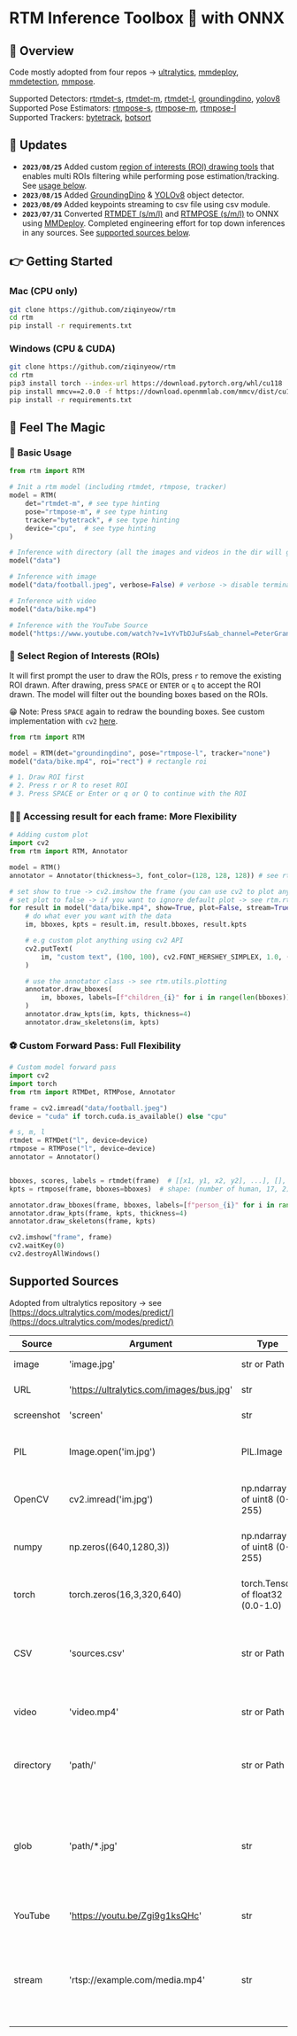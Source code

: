 # RTM Inference Toolbox 🚀 with ONNX

## 🍄 Overview

Code mostly adopted from four repos -> [ultralytics](https://github.com/ultralytics/ultralytics), [mmdeploy](https://github.com/open-mmlab/mmdeploy), [mmdetection](https://github.com/open-mmlab/mmdetection), [mmpose](https://github.com/open-mmlab/mmpose).

Supported Detectors: [rtmdet-s](./rtm/detectors/rtmdet/), [rtmdet-m](./rtm/detectors/rtmdet/), [rtmdet-l](./rtm/detectors/rtmdet/), [groundingdino](./rtm/detectors/groundingdino/__init__.py), [yolov8](./rtm/detectors/yolov8/__init__.py) \
Supported Pose Estimators: [rtmpose-s](./rtm/rtmpose.py), [rtmpose-m](./rtm/rtmpose.py), [rtmpose-l](./rtm/rtmpose.py) \
Supported Trackers: [bytetrack](./rtm/trackers/byte_tracker.py), [botsort](./rtm/trackers/bot_sort.py)

## 🥒 Updates

- **`2023/08/25`** Added custom [region of interests (ROI) drawing tools](rtm/utils/roi.py) that enables multi ROIs filtering while performing pose estimation/tracking. See [usage below](#🎨-select-region-of-interests-rois).
- **`2023/08/15`** Added [GroundingDino](https://github.com/IDEA-Research/GroundingDINO) & [YOLOv8](https://github.com/ultralytics/ultralytics) object detector.
- **`2023/08/09`** Added keypoints streaming to csv file using csv module.
- **`2023/07/31`** Converted [RTMDET (s/m/l)](rtm/detectors/rtmdet/__init__.py) and [RTMPOSE (s/m/l)](rtm/rtmpose.py) to ONNX using [MMDeploy](https://github.com/open-mmlab/mmdeploy).
  Completed engineering effort for top down inferences in any sources. See [supported sources below](#supported-sources).

## 👉 Getting Started

### Mac (CPU only)

```bash
git clone https://github.com/ziqinyeow/rtm
cd rtm
pip install -r requirements.txt

```

### Windows (CPU & CUDA)

```bash
git clone https://github.com/ziqinyeow/rtm
cd rtm
pip3 install torch --index-url https://download.pytorch.org/whl/cu118
pip install mmcv==2.0.0 -f https://download.openmmlab.com/mmcv/dist/cu118/torch2.0/index.html
pip install -r requirements.txt

```

## 🤩 Feel The Magic

### 🌄 Basic Usage

```python
from rtm import RTM

# Init a rtm model (including rtmdet, rtmpose, tracker)
model = RTM(
    det="rtmdet-m", # see type hinting
    pose="rtmpose-m", # see type hinting
    tracker="bytetrack", # see type hinting
    device="cpu",  # see type hinting
)

# Inference with directory (all the images and videos in the dir will get inference sequentially)
model("data")

# Inference with image
model("data/football.jpeg", verbose=False) # verbose -> disable terminal printing

# Inference with video
model("data/bike.mp4")

# Inference with the YouTube Source
model("https://www.youtube.com/watch?v=1vYvTbDJuFs&ab_channel=PeterGrant", save=True)
```

### 🎨 Select Region of Interests (ROIs)

It will first prompt the user to draw the ROIs, press `r` to remove the existing ROI drawn.
After drawing, press `SPACE` or `ENTER` or `q` to accept the ROI drawn. The model will filter
out the bounding boxes based on the ROIs.

😁 Note: Press `SPACE` again to redraw the bounding boxes. See custom implementation with `cv2` [here](rtm/utils/roi.py).

```python
from rtm import RTM

model = RTM(det="groundingdino", pose="rtmpose-l", tracker="none")
model("data/bike.mp4", roi="rect") # rectangle roi

# 1. Draw ROI first
# 2. Press r or R to reset ROI
# 3. Press SPACE or Enter or q or Q to continue with the ROI
```

### 🚴‍♂️ Accessing result for each frame: More Flexibility

```python
# Adding custom plot
import cv2
from rtm import RTM, Annotator

model = RTM()
annotator = Annotator(thickness=3, font_color=(128, 128, 128)) # see rtm.utils.plotting

# set show to true -> cv2.imshow the frame (you can use cv2 to plot anything in the frame)
# set plot to false -> if you want to ignore default plot -> see rtm.rtm (line `if plot:`)
for result in model("data/bike.mp4", show=True, plot=False, stream=True):
    # do what ever you want with the data
    im, bboxes, kpts = result.im, result.bboxes, result.kpts

    # e.g custom plot anything using cv2 API
    cv2.putText(
        im, "custom text", (100, 100), cv2.FONT_HERSHEY_SIMPLEX, 1.0, (128, 128, 128)
    )

    # use the annotator class -> see rtm.utils.plotting
    annotator.draw_bboxes(
        im, bboxes, labels=[f"children_{i}" for i in range(len(bboxes))]
    )
    annotator.draw_kpts(im, kpts, thickness=4)
    annotator.draw_skeletons(im, kpts)
```

### ⚽️ Custom Forward Pass: Full Flexibility

```python
# Custom model forward pass
import cv2
import torch
from rtm import RTMDet, RTMPose, Annotator

frame = cv2.imread("data/football.jpeg")
device = "cuda" if torch.cuda.is_available() else "cpu"

# s, m, l
rtmdet = RTMDet("l", device=device)
rtmpose = RTMPose("l", device=device)
annotator = Annotator()


bboxes, scores, labels = rtmdet(frame)  # [[x1, y1, x2, y2], ...], [], []
kpts = rtmpose(frame, bboxes=bboxes)  # shape: (number of human, 17, 2)

annotator.draw_bboxes(frame, bboxes, labels=[f"person_{i}" for i in range(len(bboxes))])
annotator.draw_kpts(frame, kpts, thickness=4)
annotator.draw_skeletons(frame, kpts)

cv2.imshow("frame", frame)
cv2.waitKey(0)
cv2.destroyAllWindows()
```

## Supported Sources

Adopted from ultralytics repository -> see [https://docs.ultralytics.com/modes/predict/](https://docs.ultralytics.com/modes/predict/)

| Source     | Argument                                 | Type                              | Notes                                                                     |
| ---------- | ---------------------------------------- | --------------------------------- | ------------------------------------------------------------------------- |
| image      | 'image.jpg'                              | str or Path                       | Single image file.                                                        |
| URL        | 'https://ultralytics.com/images/bus.jpg' | str                               | URL to an image.                                                          |
| screenshot | 'screen'                                 | str                               | Capture a screenshot.                                                     |
| PIL        | Image.open('im.jpg')                     | PIL.Image                         | HWC format with RGB channels.                                             |
| OpenCV     | cv2.imread('im.jpg')                     | np.ndarray of uint8 (0-255)       | HWC format with BGR channels.                                             |
| numpy      | np.zeros((640,1280,3))                   | np.ndarray of uint8 (0-255)       | HWC format with BGR channels.                                             |
| torch      | torch.zeros(16,3,320,640)                | torch.Tensor of float32 (0.0-1.0) | BCHW format with RGB channels.                                            |
| CSV        | 'sources.csv'                            | str or Path                       | CSV file containing paths to images, videos, or directories.              |
| video      | 'video.mp4'                              | str or Path                       | Video file in formats like MP4, AVI, etc.                                 |
| directory  | 'path/'                                  | str or Path                       | Path to a directory containing images or videos.                          |
| glob       | 'path/\*.jpg'                            | str                               | Glob pattern to match multiple files. Use the \* character as a wildcard. |
| YouTube    | 'https://youtu.be/Zgi9g1ksQHc'           | str                               | URL to a YouTube video.                                                   |
| stream     | 'rtsp://example.com/media.mp4'           | str                               | URL for streaming protocols such as RTSP, RTMP, or an IP address.         |
